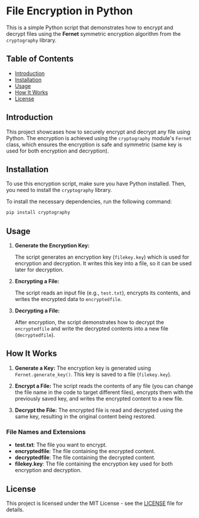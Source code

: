 # File Encryption in Python

This is a simple Python script that demonstrates how to encrypt and decrypt files using the **Fernet** symmetric encryption algorithm from the `cryptography` library.

## Table of Contents
- [Introduction](#introduction)
- [Installation](#installation)
- [Usage](#usage)
- [How It Works](#how-it-works)
- [License](#license)

## Introduction

This project showcases how to securely encrypt and decrypt any file using Python. The encryption is achieved using the `cryptography` module's `Fernet` class, which ensures the encryption is safe and symmetric (same key is used for both encryption and decryption).

## Installation

To use this encryption script, make sure you have Python installed. Then, you need to install the `cryptography` library.

To install the necessary dependencies, run the following command:

```bash
pip install cryptography
```

## Usage

1. **Generate the Encryption Key:**

   The script generates an encryption key (`filekey.key`) which is used for encryption and decryption. It writes this key into a file, so it can be used later for decryption.

2. **Encrypting a File:**

   The script reads an input file (e.g., `test.txt`), encrypts its contents, and writes the encrypted data to `encryptedfile`.

3. **Decrypting a File:**

   After encryption, the script demonstrates how to decrypt the `encryptedfile` and write the decrypted contents into a new file (`decryptedfile`).

## How It Works

1. **Generate a Key:** The encryption key is generated using `Fernet.generate_key()`. This key is saved to a file (`filekey.key`).

2. **Encrypt a File:** The script reads the contents of any file (you can change the file name in the code to target different files), encrypts them with the previously saved key, and writes the encrypted content to a new file.

3. **Decrypt the File:** The encrypted file is read and decrypted using the same key, resulting in the original content being restored.

### File Names and Extensions

- **test.txt**: The file you want to encrypt.
- **encryptedfile**: The file containing the encrypted content.
- **decryptedfile**: The file containing the decrypted content.
- **filekey.key**: The file containing the encryption key used for both encryption and decryption.

## License

This project is licensed under the MIT License - see the [LICENSE](LICENSE) file for details.
